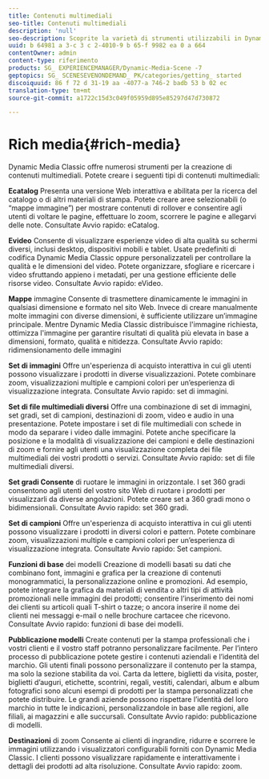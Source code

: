 ```yaml
---
title: Contenuti multimediali
seo-title: Contenuti multimediali
description: 'null'
seo-description: Scoprite la varietà di strumenti utilizzabili in Dynamic Media Classic per creare contenuti multimediali.
uuid: b 64981 a 3-c 3 c 2-4010-9 b 65-f 9982 ea 0 a 664
contentOwner: admin
content-type: riferimento
products: SG_ EXPERIENCEMANAGER/Dynamic-Media-Scene -7
geptopics: SG_ SCENESEVENONDEMAND_ PK/categories/getting_ started
discoiquuid: 86 f 72 d 31-19 aa -4077-a 746-2 badb 53 b 02 ec
translation-type: tm+mt
source-git-commit: a1722c15d3c049f05959d895e85297d47d730872

---
```



# Rich media{#rich-media}

Dynamic Media Classic offre numerosi strumenti per la creazione di contenuti multimediali. Potete creare i seguenti tipi di contenuti multimediali:

**Ecatalog** Presenta una versione Web interattiva e abilitata per la ricerca del catalogo o di altri materiali di stampa. Potete creare aree selezionabili (o “mappe immagine”) per mostrare contenuti di rollover e consentire agli utenti di voltare le pagine, effettuare lo zoom, scorrere le pagine e allegarvi delle note. Consultate Avvio rapido: eCatalog.

**Evideo** Consente di visualizzare esperienze video di alta qualità su schermi diversi, inclusi desktop, dispositivi mobili e tablet. Usate predefiniti di codifica Dynamic Media Classic oppure personalizzateli per controllare la qualità e le dimensioni del video. Potete organizzare, sfogliare e ricercare i video sfruttando appieno i metadati, per una gestione efficiente delle risorse video. Consultate Avvio rapido: eVideo.

**Mappe** immagine Consente di trasmettere dinamicamente le immagini in qualsiasi dimensione e formato nel sito Web. Invece di creare manualmente molte immagini con diverse dimensioni, è sufficiente utilizzare un’immagine principale. Mentre Dynamic Media Classic distribuisce l'immagine richiesta, ottimizza l'immagine per garantire risultati di qualità più elevata in base a dimensioni, formato, qualità e nitidezza. Consultate Avvio rapido: ridimensionamento delle immagini

**Set di immagini** Offre un'esperienza di acquisto interattiva in cui gli utenti possono visualizzare i prodotti in diverse visualizzazioni. Potete combinare zoom, visualizzazioni multiple e campioni colori per un’esperienza di visualizzazione integrata. Consultate Avvio rapido: set di immagini.

**Set di file multimediali diversi** Offre una combinazione di set di immagini, set gradi, set di campioni, destinazioni di zoom, video e audio in una presentazione. Potete impostare i set di file multimediali con schede in modo da separare i video dalle immagini. Potete anche specificare la posizione e la modalità di visualizzazione dei campioni e delle destinazioni di zoom e fornire agli utenti una visualizzazione completa dei file multimediali dei vostri prodotti o servizi. Consultate Avvio rapido: set di file multimediali diversi.

**Set gradi Consente** di ruotare le immagini in orizzontale. I set 360 gradi consentono agli utenti del vostro sito Web di ruotare i prodotti per visualizzarli da diverse angolazioni. Potete creare set a 360 gradi mono o bidimensionali. Consultate Avvio rapido: set 360 gradi.

**Set di campioni** Offre un'esperienza di acquisto interattiva in cui gli utenti possono visualizzare i prodotti in diversi colori e pattern. Potete combinare zoom, visualizzazioni multiple e campioni colori per un’esperienza di visualizzazione integrata. Consultate Avvio rapido: Set campioni.

**Funzioni di base** dei modelli Creazione di modelli basati su dati che combinano font, immagini e grafica per la creazione di contenuti monogrammatici, la personalizzazione online e promozioni. Ad esempio, potete integrare la grafica da materiali di vendita o altri tipi di attività promozionali nelle immagini dei prodotti; consentire l’inserimento dei nomi dei clienti su articoli quali T-shirt o tazze; o ancora inserire il nome dei clienti nei messaggi e-mail o nelle brochure cartacee che ricevono. Consultate Avvio rapido: funzioni di base dei modelli.

**Pubblicazione modelli** Create contenuti per la stampa professionali che i vostri clienti e il vostro staff potranno personalizzare facilmente. Per l’intero processo di pubblicazione potete gestire i contenuti aziendali e l’identità del marchio. Gli utenti finali possono personalizzare il contenuto per la stampa, ma solo la sezione stabilita da voi. Carta da lettere, biglietti da visita, poster, biglietti d’auguri, etichette, scontrini, regali, vestiti, calendari, album e album fotografici sono alcuni esempi di prodotti per la stampa personalizzati che potete distribuire. Le grandi aziende possono rispettare l’identità del loro marchio in tutte le indicazioni, personalizzandole in base alle regioni, alle filiali, ai magazzini e alle succursali. Consultate Avvio rapido: pubblicazione di modelli.

**Destinazioni** di zoom Consente ai clienti di ingrandire, ridurre e scorrere le immagini utilizzando i visualizzatori configurabili forniti con Dynamic Media Classic. I clienti possono visualizzare rapidamente e interattivamente i dettagli dei prodotti ad alta risoluzione. Consultate Avvio rapido: zoom.
